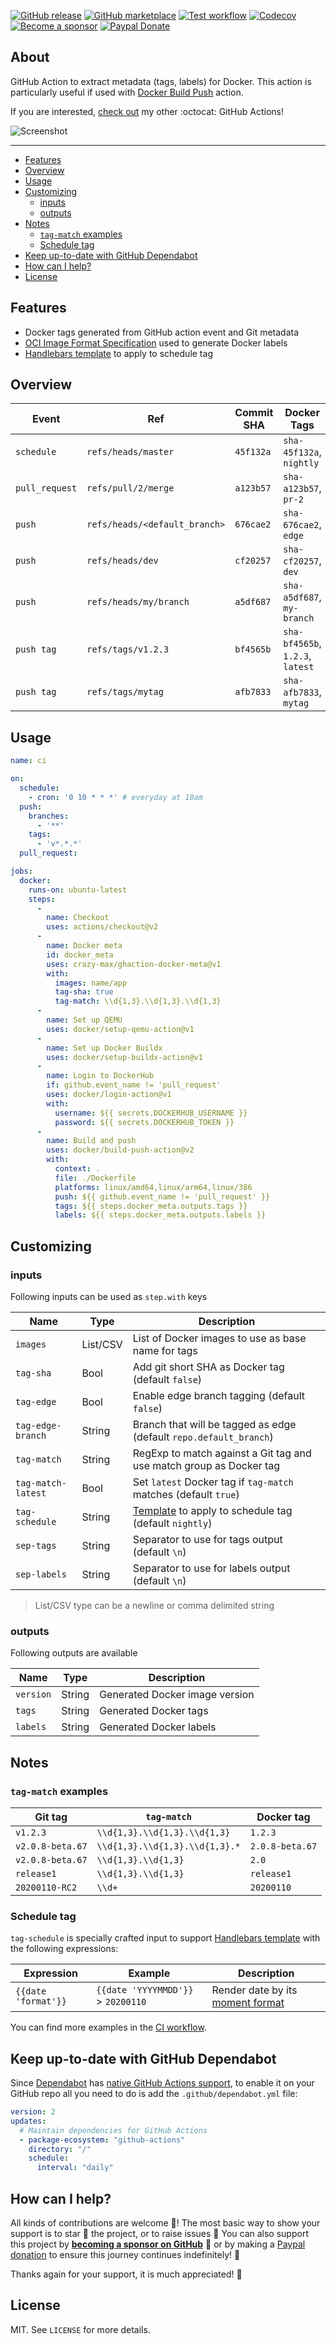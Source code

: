 [![GitHub release](https://img.shields.io/github/release/crazy-max/ghaction-docker-meta.svg?style=flat-square)](https://github.com/crazy-max/ghaction-docker-meta/releases/latest)
[![GitHub marketplace](https://img.shields.io/badge/marketplace-docker--meta-blue?logo=github&style=flat-square)](https://github.com/marketplace/actions/docker-meta)
[![Test workflow](https://img.shields.io/github/workflow/status/crazy-max/ghaction-docker-meta/test?label=test&logo=github&style=flat-square)](https://github.com/crazy-max/ghaction-docker-meta/actions?workflow=test)
[![Codecov](https://img.shields.io/codecov/c/github/crazy-max/ghaction-docker-meta?logo=codecov&style=flat-square)](https://codecov.io/gh/crazy-max/ghaction-docker-meta)
[![Become a sponsor](https://img.shields.io/badge/sponsor-crazy--max-181717.svg?logo=github&style=flat-square)](https://github.com/sponsors/crazy-max)
[![Paypal Donate](https://img.shields.io/badge/donate-paypal-00457c.svg?logo=paypal&style=flat-square)](https://www.paypal.me/crazyws)

## About

GitHub Action to extract metadata (tags, labels) for Docker. This action is particularly useful if used with
[Docker Build Push](https://github.com/docker/build-push-action) action.

If you are interested, [check out](https://git.io/Je09Y) my other :octocat: GitHub Actions!

![Screenshot](.github/ghaction-docker-meta.png)

___

* [Features](#features)
* [Overview](#overview)
* [Usage](#usage)
* [Customizing](#customizing)
  * [inputs](#inputs)
  * [outputs](#outputs)
* [Notes](#notes)
  * [`tag-match` examples](#tag-match-examples)
  * [Schedule tag](#schedule-tag)
* [Keep up-to-date with GitHub Dependabot](#keep-up-to-date-with-github-dependabot)
* [How can I help?](#how-can-i-help)
* [License](#license)

## Features

* Docker tags generated from GitHub action event and Git metadata
* [OCI Image Format Specification](https://github.com/opencontainers/image-spec/blob/master/annotations.md) used to generate Docker labels
* [Handlebars template](https://handlebarsjs.com/guide/) to apply to schedule tag

## Overview

| Event           | Ref                           | Commit SHA | Docker Tags                         |
|-----------------|-------------------------------|------------|-------------------------------------|
| `schedule`      | `refs/heads/master`           | `45f132a`  | `sha-45f132a`, `nightly`            |
| `pull_request`  | `refs/pull/2/merge`           | `a123b57`  | `sha-a123b57`, `pr-2`               |
| `push`          | `refs/heads/<default_branch>` | `676cae2`  | `sha-676cae2`, `edge`               |
| `push`          | `refs/heads/dev`              | `cf20257`  | `sha-cf20257`, `dev`                |
| `push`          | `refs/heads/my/branch`        | `a5df687`  | `sha-a5df687`, `my-branch`          |
| `push tag`      | `refs/tags/v1.2.3`            | `bf4565b`  | `sha-bf4565b`, `1.2.3`, `latest`    |
| `push tag`      | `refs/tags/mytag`             | `afb7833`  | `sha-afb7833`, `mytag`              |

## Usage

```yaml
name: ci

on:
  schedule:
    - cron: '0 10 * * *' # everyday at 10am
  push:
    branches:
      - '**'
    tags:
      - 'v*.*.*'
  pull_request:

jobs:
  docker:
    runs-on: ubuntu-latest
    steps:
      -
        name: Checkout
        uses: actions/checkout@v2
      -
        name: Docker meta
        id: docker_meta
        uses: crazy-max/ghaction-docker-meta@v1
        with:
          images: name/app
          tag-sha: true
          tag-match: \\d{1,3}.\\d{1,3}.\\d{1,3}
      -
        name: Set up QEMU
        uses: docker/setup-qemu-action@v1
      -
        name: Set up Docker Buildx
        uses: docker/setup-buildx-action@v1
      -
        name: Login to DockerHub
        if: github.event_name != 'pull_request'
        uses: docker/login-action@v1 
        with:
          username: ${{ secrets.DOCKERHUB_USERNAME }}
          password: ${{ secrets.DOCKERHUB_TOKEN }}
      -
        name: Build and push
        uses: docker/build-push-action@v2
        with:
          context: .
          file: ./Dockerfile
          platforms: linux/amd64,linux/arm64,linux/386
          push: ${{ github.event_name != 'pull_request' }}
          tags: ${{ steps.docker_meta.outputs.tags }}
          labels: ${{ steps.docker_meta.outputs.labels }}
```

## Customizing

### inputs

Following inputs can be used as `step.with` keys

| Name                | Type     | Description                        |
|---------------------|----------|------------------------------------|
| `images`            | List/CSV | List of Docker images to use as base name for tags |
| `tag-sha`           | Bool     | Add git short SHA as Docker tag (default `false`) |
| `tag-edge`          | Bool     | Enable edge branch tagging (default `false`) |
| `tag-edge-branch`   | String   | Branch that will be tagged as edge (default `repo.default_branch`) |
| `tag-match`         | String   | RegExp to match against a Git tag and use match group as Docker tag |
| `tag-match-latest`  | Bool     | Set `latest` Docker tag if `tag-match` matches (default `true`) |
| `tag-schedule`      | String   | [Template](#schedule-tag) to apply to schedule tag (default `nightly`) |
| `sep-tags`          | String   | Separator to use for tags output (default `\n`) |
| `sep-labels`        | String   | Separator to use for labels output (default `\n`) |

> List/CSV type can be a newline or comma delimited string

### outputs

Following outputs are available

| Name          | Type    | Description                           |
|---------------|---------|---------------------------------------|
| `version`     | String  | Generated Docker image version |
| `tags`        | String  | Generated Docker tags |
| `labels`      | String  | Generated Docker labels |

## Notes

### `tag-match` examples

| Git tag                 | `tag-match`                    | Docker tag
|-------------------------|--------------------------------|-------------------|
| `v1.2.3`                | `\\d{1,3}.\\d{1,3}.\\d{1,3}`   | `1.2.3`           |
| `v2.0.8-beta.67`        | `\\d{1,3}.\\d{1,3}.\\d{1,3}.*` | `2.0.8-beta.67`   |
| `v2.0.8-beta.67`        | `\\d{1,3}.\\d{1,3}`            | `2.0`             |
| `release1`              | `\\d{1,3}.\\d{1,3}`            | `release1`        |
| `20200110-RC2`          | `\\d+`                         | `20200110`        |

### Schedule tag

`tag-schedule` is specially crafted input to support [Handlebars template](https://handlebarsjs.com/guide/) with
the following expressions:

| Expression              | Example                                   | Description                              |
|-------------------------|-------------------------------------------|------------------------------------------|
| `{{date 'format'}}`     | `{{date 'YYYYMMDD'}}` > `20200110`        | Render date by its [moment format](https://momentjs.com/docs/#/displaying/format/) 

You can find more examples in the [CI workflow](.github/workflows/ci.yml).

## Keep up-to-date with GitHub Dependabot

Since [Dependabot](https://docs.github.com/en/github/administering-a-repository/keeping-your-actions-up-to-date-with-github-dependabot)
has [native GitHub Actions support](https://docs.github.com/en/github/administering-a-repository/configuration-options-for-dependency-updates#package-ecosystem),
to enable it on your GitHub repo all you need to do is add the `.github/dependabot.yml` file:

```yaml
version: 2
updates:
  # Maintain dependencies for GitHub Actions
  - package-ecosystem: "github-actions"
    directory: "/"
    schedule:
      interval: "daily"
```

## How can I help?

All kinds of contributions are welcome :raised_hands:! The most basic way to show your support is to star :star2:
the project, or to raise issues :speech_balloon: You can also support this project by
[**becoming a sponsor on GitHub**](https://github.com/sponsors/crazy-max) :clap: or by making a
[Paypal donation](https://www.paypal.me/crazyws) to ensure this journey continues indefinitely! :rocket:

Thanks again for your support, it is much appreciated! :pray:

## License

MIT. See `LICENSE` for more details.
